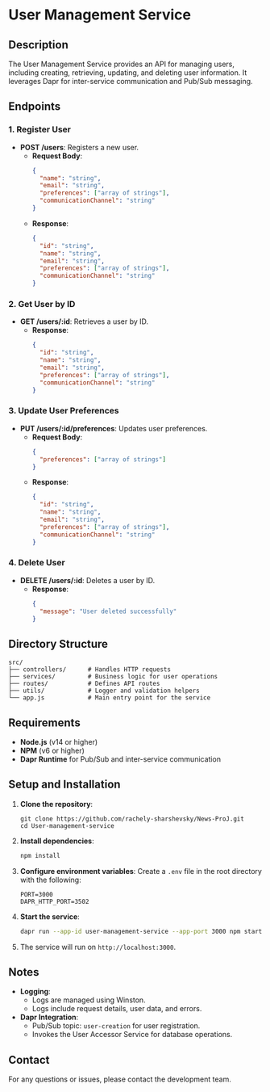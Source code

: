 # User Management Service

## Description
The User Management Service provides an API for managing users, including creating, retrieving, updating, and deleting user information. It leverages Dapr for inter-service communication and Pub/Sub messaging.

## Endpoints
### 1. Register User
- **POST /users**: Registers a new user.
  - **Request Body**:
    ```json
    {
      "name": "string",
      "email": "string",
      "preferences": ["array of strings"],
      "communicationChannel": "string"
    }
    ```
  - **Response**:
    ```json
    {
      "id": "string",
      "name": "string",
      "email": "string",
      "preferences": ["array of strings"],
      "communicationChannel": "string"
    }
    ```

### 2. Get User by ID
- **GET /users/:id**: Retrieves a user by ID.
  - **Response**:
    ```json
    {
      "id": "string",
      "name": "string",
      "email": "string",
      "preferences": ["array of strings"],
      "communicationChannel": "string"
    }
    ```

### 3. Update User Preferences
- **PUT /users/:id/preferences**: Updates user preferences.
  - **Request Body**:
    ```json
    {
      "preferences": ["array of strings"]
    }
    ```
  - **Response**:
    ```json
    {
      "id": "string",
      "name": "string",
      "email": "string",
      "preferences": ["array of strings"],
      "communicationChannel": "string"
    }
    ```

### 4. Delete User
- **DELETE /users/:id**: Deletes a user by ID.
  - **Response**:
    ```json
    {
      "message": "User deleted successfully"
    }
    ```

## Directory Structure
```
src/
├── controllers/      # Handles HTTP requests
├── services/         # Business logic for user operations
├── routes/           # Defines API routes
├── utils/            # Logger and validation helpers
└── app.js            # Main entry point for the service
```

## Requirements
- **Node.js** (v14 or higher)
- **NPM** (v6 or higher)
- **Dapr Runtime** for Pub/Sub and inter-service communication

## Setup and Installation
1. **Clone the repository**:
   ```
   git clone https://github.com/rachely-sharshevsky/News-ProJ.git
   cd User-management-service
   ```

2. **Install dependencies**:
   ```bash
   npm install
   ```

3. **Configure environment variables**:
   Create a `.env` file in the root directory with the following:
   ```
   PORT=3000
   DAPR_HTTP_PORT=3502
   ```

4. **Start the service**:
   ```bash
   dapr run --app-id user-management-service --app-port 3000 npm start
   ```

5. The service will run on `http://localhost:3000`.

## Notes
- **Logging**:
  - Logs are managed using Winston.
  - Logs include request details, user data, and errors.
- **Dapr Integration**:
  - Pub/Sub topic: `user-creation` for user registration.
  - Invokes the User Accessor Service for database operations.

## Contact
For any questions or issues, please contact the development team.